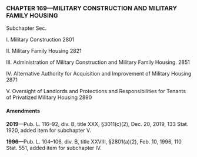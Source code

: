 ### **CHAPTER 169—MILITARY CONSTRUCTION AND MILITARY FAMILY HOUSING** ###

Subchapter Sec.

I. Military Construction 2801

II. Military Family Housing 2821

III. Administration of Military Construction and Military Family Housing. 2851

IV. Alternative Authority for Acquisition and Improvement of Military Housing 2871

V. Oversight of Landlords and Protections and Responsibilities for Tenants of Privatized Military Housing 2890

#### Amendments ####

**2019**—Pub. L. 116–92, div. B, title XXX, §3011(c)(2), Dec. 20, 2019, 133 Stat. 1920, added item for subchapter V.

**1996**—Pub. L. 104–106, div. B, title XXVIII, §2801(a)(2), Feb. 10, 1996, 110 Stat. 551, added item for subchapter IV.